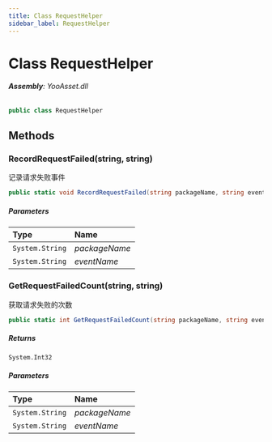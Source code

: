 ```yaml
---
title: Class RequestHelper
sidebar_label: RequestHelper
---
```

# Class RequestHelper


###### **Assembly**: YooAsset.dll

```csharp title="Declaration"
public class RequestHelper
```
## Methods
### RecordRequestFailed(string, string)
记录请求失败事件

```csharp title="Declaration"
public static void RecordRequestFailed(string packageName, string eventName)
```

##### Parameters

| Type | Name |
|:--- |:--- |
| `System.String` | *packageName* |
| `System.String` | *eventName* |

### GetRequestFailedCount(string, string)
获取请求失败的次数

```csharp title="Declaration"
public static int GetRequestFailedCount(string packageName, string eventName)
```

##### Returns

`System.Int32`

##### Parameters

| Type | Name |
|:--- |:--- |
| `System.String` | *packageName* |
| `System.String` | *eventName* |

